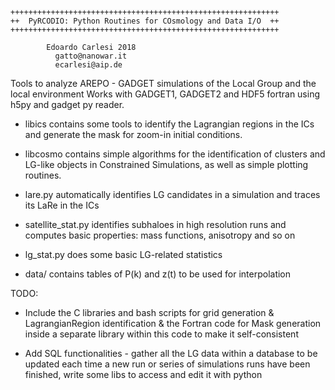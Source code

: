 
	++++++++++++++++++++++++++++++++++++++++++++++++++++++++++++
	++  PyRCODIO: Python Routines for COsmology and Data I/O  ++
	++++++++++++++++++++++++++++++++++++++++++++++++++++++++++++

			Edoardo Carlesi 2018
			  gatto@nanowar.it
			  ecarlesi@aip.de

Tools to analyze AREPO - GADGET simulations of the Local Group and the local environment
Works with GADGET1, GADGET2 and HDF5 fortran using h5py and gadget py reader.

- libics contains some tools to identify the Lagrangian regions in the ICs and generate the mask
for zoom-in initial conditions.

- libcosmo contains simple algorithms for the identification of clusters and LG-like objects in 
Constrained Simulations, as well as simple plotting routines.

- lare.py automatically identifies LG candidates in a simulation and traces its LaRe in the ICs

- satellite_stat.py identifies subhaloes in high resolution runs and computes basic properties:
mass functions, anisotropy and so on

- lg_stat.py does some basic LG-related statistics

- data/ contains tables of P(k) and z(t) to be used for interpolation

TODO: 

* Include the C libraries and bash scripts for grid generation & LagrangianRegion identification & the Fortran code for Mask generation 
inside a separate library within this code to make it self-consistent

* Add SQL functionalities - gather all the LG data within a database to be updated each time a new run or series of simulations runs have
been finished, write some libs to access and edit it with python

